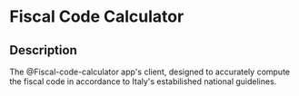# Fiscal Code Calculator

## Description

The @Fiscal-code-calculator app's client, designed to accurately compute the fiscal code in accordance to Italy's estabilished national guidelines.
